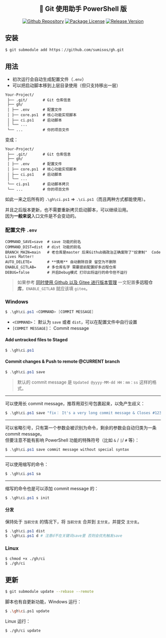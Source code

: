 <h2 align="center">🚀 Git 使用助手 PowerShell 版</h2>

<p  align="center">
    <a href="https：//github.com/sumisos/gh" target="_blank"><img src="https：//img.shields.io/badge/sumisos-gh-blue?logo=github" alt="Github Repository" /></a>
    <a href="https：//github.com/sumisos/gh/blob/main/LICENSE" target="_blank"><img src="https：//img.shields.io/badge/license-MIT-green" alt="Package License" /></a>
    <a href="https：//github.com/sumisos/gh/tags" target="_blank"><img src="https：//img.shields.io/github/v/tag/sumisos/gh" alt="Release Version" /></a>
</p>

## 安装
```bash
$ git submodule add https：//github.com/sumisos/gh.git
```

## 用法
* 初次运行会自动生成配置文件（`.env`）  
* 可以把启动脚本移到上层目录使用（但只支持移出一层）  

```
Your-Project/
 ├── .git/       # Git 仓库信息
 ├── gh/
 │ ├── .env      # 配置文件
 │ ├── core.ps1  # 核心功能实现脚本
 │ ├── ci.ps1    # 启动脚本
 │ └── ...
 └── ...         # 你的项目文件
```

变成：  
```
Your-Project/
 ├── .git/       # Git 仓库信息
 ├── gh/
 │ ├── .env      # 配置文件
 │ ├── core.ps1  # 核心功能实现脚本
 │ ├── ci.ps1    # 启动脚本
 │ └── ...
 └── ci.ps1      # 启动脚本拷贝
 └── ...         # 你的项目文件
```

如此一来之后所有的 `.\gh\ci.ps1` => `.\ci.ps1`（而且两种方式都能使用）。  

并且之后版本更新，也不需要重新拷贝启动脚本，可以继续沿用。  
因为**一般来说**入口文件是不会变动的。  

### 配置文件 `.env`
```
COMMAND_SAVE=save  # save 功能的别名
COMMAND_DIST=dist  # dist 功能的别名
BRANCH_MAIN=main   # 老仓库是master 后来Github搞政治正确废除了"奴隶制"  Code Lives Matter!
AUTO_DELETE=       # **慎用** 自动删除目录 留空为不删除
ENABLE_GITLAB=     # 多仓库名字 需要提前配置好多远程仓库
DEBUG=false        # 开启Debug模式 打印出将运行的命令但不运行
```

> 如果参考 [同时使用 Github 以及 Gitee 进行版本管理](https://ews.ink/tech/git-github-gitee) 一文配置**多远程仓库**，`ENABLE_GITLAB` 就应该填 `gitee`。  

### Windows
```powershell
$ .\gh\ci.ps1 <COMMAND> [COMMIT MESSAGE]
```

* `<COMMAND>`： 默认为 `save` 或者 `dist`，可以在配置文件中自行设置  
* `[COMMIT MESSAGE]`： Commit message  

#### Add untracked files to Staged
```powershell
$ .\gh\ci.ps1
```

#### Commit changes & Push to remote @**CURRENT branch**
```powershell
$ .\gh\ci.ps1 save
```

> 默认的 commit message 是 `Updated @yyyy-MM-dd HH：mm：ss` 这样的格式。  

---

可以使用长 commit message，推荐用双引号包裹起来，以免产生歧义：  
```powershell
$ .\gh\ci.ps1 save "fix： It's a very long commit message & Closes #123, #456"
```

---

可以省略引号，只有第一个参数会被识别为命令，剩余的参数会自动归类为一条 commit message。  
但要注意不能有影响 PowerShell 功能的特殊符号（比如 `&` / `|`/ `#` 等）：  
```powershell
$ .\gh\ci.ps1 save commit message without special syntax
```

---

可以使用缩写的命令：  
```powershell
$ .\gh\ci.ps1 sa
```

---

缩写的命令也是可以添加 commit message 的：  
```powershell
$ .\gh\ci.ps1 s init
```

#### 分发
保持处于 `当前分支` 的情况下，将 `当前分支` 合并到 `主分支`，并提交 `主分支`。  

```powershell
$ .\gh\ci.ps1 dist
$ .\gh\ci.ps1 d # 注意d不在关键词save里 否则会优先触发save
```

### Linux
```bash
$ chmod +x ./gh/ci
$ ./gh/ci
```

## 更新
```bash
$ git submodule update --rebase --remote
```

脚本也有自更新功能，Windows 运行：  
```bash
$ .\gh\ci.ps1 update
```

Linux 运行：  
```bash
$ ./gh/ci update
```
